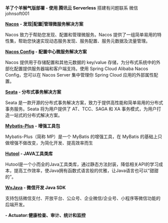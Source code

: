 **羊了个羊解气版部署 - 使用 腾讯云 Serverless**
搭建有问题联系 微信 johnsoft001


**[Nacos](https://nacos.io/zh-cn/docs/what-is-nacos.html) - 发现|配置|管理微服务解决方案**

Nacos 致力于帮助您发现、配置和管理微服务。Nacos 提供了一组简单易用的特性集，帮助您快速实现动态服务发现、服务配置、服务元数据及流量管理。

**[Nacos Config](https://github.com/alibaba/spring-cloud-alibaba/blob/master/spring-cloud-alibaba-examples/nacos-example/nacos-config-example/readme-zh.md) - 配置中心微服务解决方案**

Nacos 提供用于存储配置和其他元数据的 key/value 存储，为分布式系统中的外部化配置提供服务器端和客户端支持。使用 Spring Cloud Alibaba Nacos Config，您可以在 Nacos Server 集中管理你 Spring Cloud 应用的外部属性配置。

**[Seata](https://seata.io/zh-cn/docs/overview/what-is-seata.html) - 分布式事务解决方案**

Seata 是一款开源的分布式事务解决方案，致力于提供高性能和简单易用的分布式事务服务。Seata 将为用户提供了 AT、TCC、SAGA 和 XA 事务模式，为用户打造一站式的分布式解决方案。

**[Mybatis-Plus](http://mp.baomidou.com/) - 增强工具包**

Mybatis-Plus（简称 MP）是一个 MyBatis 的增强工具，在 MyBatis 的基础上只做增强不做改变，为简化开发、提高效率而生

**[Hutool](https://www.hutool.cn/docs/) - JAVA工具类库**

Hutool是一个小而全的Java工具类库，通过静态方法封装，降低相关API的学习成本，提高工作效率，使Java拥有函数式语言般的优雅，让Java语言也可以“甜甜的”。

**[WxJava](https://github.com/Wechat-Group/WxJava/wiki) - 微信开发 Java SDK**

支持包括微信支付、开放平台、公众号、企业微信/企业号、小程序等微信功能的后端开发。

**- Actuator:健康检查、审计、统计和监控**
